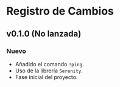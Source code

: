 # Registro de Cambios

## v0.1.0 (No lanzada)

### Nuevo
-   Añadido el comando `!ping`.
-   Uso de la librería `Serenity`.
-   Fase inicial del proyecto.
